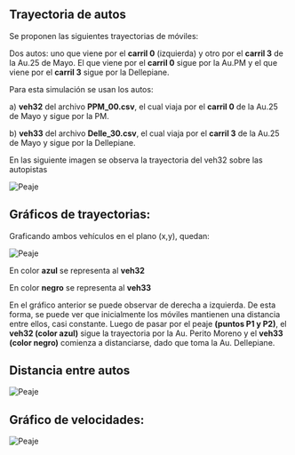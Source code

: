 ## Trayectoria de autos

Se proponen las siguientes trayectorias de móviles:

Dos autos: uno que viene por el __carril 0__ (izquierda) y otro por el __carril 3__ de la Au.25 de Mayo. El que viene por el __carril 0__ sigue por la Au.PM y el que viene por el __carril 3__ sigue por la Dellepiane.

Para esta simulación se usan los autos: 

a) __veh32__ del archivo __PPM_00.csv__, el cual viaja por el __carril 0__ de la Au.25 de Mayo y sigue por la PM.

b) __veh33__ del archivo __Delle_30.csv__, el cual viaja por el __carril 3__ de la Au.25 de Mayo y sigue por la Dellepiane.

En las siguiente imagen se observa la trayectoria del veh32 sobre las autopistas

![Peaje](Imgs/Movil_hacia_PM_Delle.png)


## Gráficos de trayectorias:

Graficando ambos vehículos en el plano (x,y), quedan:

![Peaje](Imgs/Ambos_Veh.png)

En color __azul__ se representa al __veh32__

En color __negro__ se representa al __veh33__

En el gráfico anterior se puede observar de derecha a izquierda. De esta forma, se puede ver que inicialmente los móviles mantienen una distancia entre ellos, casi constante. Luego de pasar por el peaje __(puntos P1 y P2)__, el __veh32 (color azul)__ sigue la trayectoria por la Au. Perito Moreno y el __veh33 (color negro)__ comienza a distanciarse, dado que toma la Au. Dellepiane.

## Distancia entre autos

![Peaje](Imgs/Distancia_autos.png)

## Gráfico de velocidades:

![Peaje](Imgs/Ambos_Vel.png)



